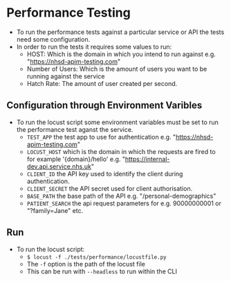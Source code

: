 # Performance Testing

* To run the performance tests against a particular service or API the tests need some configuration.
* In order to run the tests it requires some values to run:
    * HOST: Which is the domain in which you intend to run against e.g. "https://nhsd-apim-testing.com"
    * Number of Users: Which is the amount of users you want to be running against the service
    * Hatch Rate: The amount of user created per second.

## Configuration through Environment Varibles

* To run the locust script some environment variables must be set to run the performance test aganst the service.
    * ``` TEST_APP ``` the test app to use for authentication e.g. "https://nhsd-apim-testing.com"
    * ``` LOCUST_HOST ``` which is the domain in which the requests are fired to for example '{domain}/hello' e.g. "https://internal-dev.api.service.nhs.uk"
    * ``` CLIENT_ID ``` the API key used to identify the client during authentication.
    * ``` CLIENT_SECRET ``` the API secret used for client authorisation.
    * ``` BASE_PATH ``` the base path of the API e.g. "/personal-demographics"
    * ``` PATIENT_SEARCH ``` the api request parameters for e.g. 90000000001 or "?family=Jane" etc.

## Run

* To run the locust script:
    * ```$ locust -f ./tests/performance/locustfile.py```
    * The ``` -f ``` option is the path of the locust file 
    * This can be run with ```--headless``` to run within the CLI
